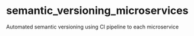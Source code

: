 # semantic_versioning_microservices
Automated semantic versioning using CI pipeline to each microservice
